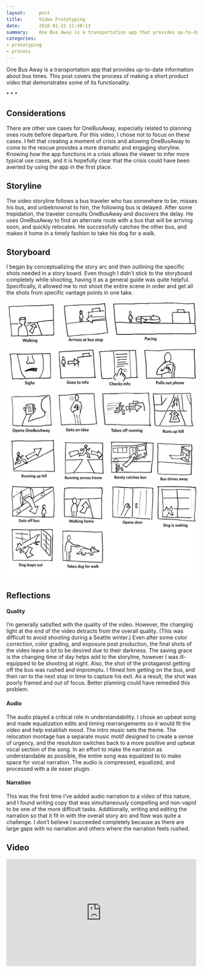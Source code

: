 ```yaml
---
layout:     post
title:      Video Prototyping
date:       2016-01-21 11:50:13
summary:    One Bus Away is a transportation app that provides up-to-date information about bus times. This post covers the process of making a short product video that demonstrates some of its functionality. 
categories: 
- prototyping
- process
---
```


<p class='regular' markdown='1'>
	One Bus Away is a transportation app that provides up-to-date information about bus times. This post covers the process of making a short product video that demonstrates some of its functionality.
</p>

<p class="center"> * * * </p>


## Considerations
There are other use cases for OneBusAway, especially related to planning ones route before departure. For this video, I chose not to focus on these cases. I felt that creating a moment of crisis and allowing OneBusAway to come to the rescue provides a more dramatic and engaging storyline. Knowing how the app functions in a crisis allows the viewer to infer more typical use cases, and it is hopefully clear that the crisis could have been averted by using the app in the first place.



## Storyline
The video storyline follows a bus traveler who has somewhere to be, misses his bus, and unbeknownst to him, the following bus is delayed. After some trepidation, the traveler consults OneBusAway and discovers the delay. He uses OneBusAway to find an alternate route with a bus that will be arriving soon, and quickly relocates. He successfully catches the other bus, and makes it home in a timely fashion to take his dog for a walk.

## Storyboard
I began by conceptualizing the story arc and then outlining the specific shots needed in a story board. Even though I didn’t stick to the storyboard completely while shooting, having it as a general guide was quite helpful. Specifically, it allowed me to not shoot the entire scene in order and get all the shots from specific vantage points in one take.

<img src="/images/blog/one-bus-away/storyboard1.jpg" alt="Storyboard Part 1" data-action="zoom">
<img src="/images/blog/one-bus-away/storyboard2.jpg" alt="Storyboard Part 2" data-action="zoom">


 

## Reflections

#### Quality

I’m generally satisfied with the quality of the video. However, the changing light at the end of the video detracts from the overall quality. (This was difficult to avoid shooting during a Seattle winter.) Even after some color correction, color grading, and exposure post production, the final shots of the video leave a lot to be desired due to their darkness. The saving grace is the changing time of day helps add to the storyline, however I was ill-equipped to be shooting at night. Also, the shot of the protaganist getting off the bus was rushed and impromptu. I filmed him getting on the bus, and then ran to the next stop in time to capture his exit. As a result, the shot was poorly framed and out of focus. Better planning could have remedied this problem.

#### Audio

The audio played a critical role in understandability. I chose an upbeat song and made equalization edits and timing rearrangements so it would fit the video and help establish mood. The intro music sets the theme. The relocation montage has a separate music motif designed to create a sense of urgency, and the resolution switches back to a more positive and upbeat vocal section of the song. In an effort to make the narration as understandable as possible, the entire song was equalized to to make space for vocal narration. The audio is compressed, equalized, and processed with a de esser plugin.

#### Narration

This was the first time I’ve added audio narration to a
video of this nature, and I found writing copy that was simultaneously compelling and non-vapid to be one of the more difficult tasks. Additionally, writing and editing the narration so that it fit in with the overall story arc and flow was quite a challenge. I don’t believe I succeeded completely because as there are large gaps with no narration and others where the narration feels rushed.

## Video

<div class="videoWrapper">
	<iframe src="https://player.vimeo.com/video/152670298" width="500" height="281" frameborder="0" webkitallowfullscreen mozallowfullscreen allowfullscreen></iframe>
</div>



